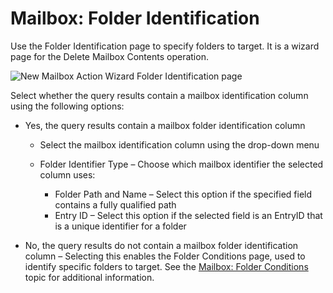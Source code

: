 # Mailbox: Folder Identification

Use the Folder Identification page to specify folders to target. It is a wizard page for the Delete
Mailbox Contents operation.

![New Mailbox Action Wizard Folder Identification page](/img/product_docs/accessanalyzer/admin/action/mailbox/folderidentification.webp)

Select whether the query results contain a mailbox identification column using the following
options:

- Yes, the query results contain a mailbox folder identification column

  - Select the mailbox identification column using the drop-down menu
  - Folder Identifier Type – Choose which mailbox identifier the selected column uses:

    - Folder Path and Name – Select this option if the specified field contains a fully
      qualified path
    - Entry ID – Select this option if the selected field is an EntryID that is a unique
      identifier for a folder

- No, the query results do not contain a mailbox folder identification column – Selecting this
  enables the Folder Conditions page, used to identify specific folders to target. See the
  [Mailbox: Folder Conditions](/docs/accessanalyzer/12.0/actions/mailbox/folder-conditions.md) topic for additional information.
